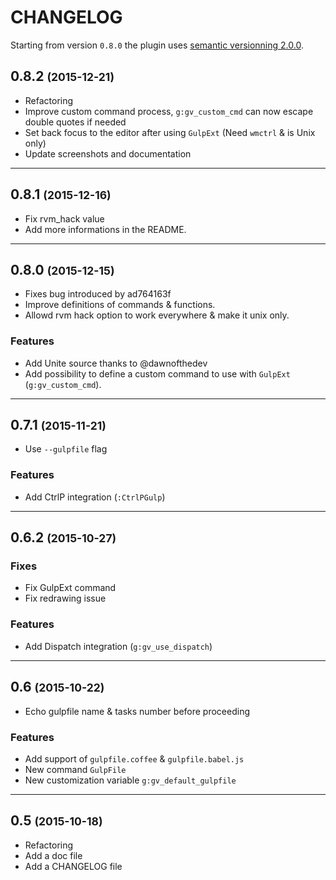CHANGELOG
=========

Starting from version `0.8.0` the plugin uses [semantic versionning 2.0.0](http://semver.org/).

0.8.2 <small>(2015-12-21)</small>
------------------------------

* Refactoring
* Improve custom command process, `g:gv_custom_cmd` can now escape double quotes if needed
* Set back focus to the editor after using `GulpExt` (Need `wmctrl` & is Unix only)
* Update screenshots and documentation

------------------------------

0.8.1 <small>(2015-12-16)</small>
------------------------------

* Fix rvm_hack value
* Add more informations in the README.

------------------------------

0.8.0 <small>(2015-12-15)</small>
------------------------------

* Fixes bug introduced by ad764163f
* Improve definitions of commands & functions.
* Allowd rvm hack option to work everywhere & make it unix only.

### Features

* Add Unite source thanks to @dawnofthedev
* Add possibility to define a custom command to use with `GulpExt` (`g:gv_custom_cmd`).

------------------------------

0.7.1 <small>(2015-11-21)</small>
------------------------------

* Use `--gulpfile` flag

### Features

* Add CtrlP integration (`:CtrlPGulp`)

------------------------------

0.6.2 <small>(2015-10-27)</small>
------------------------------

### Fixes

* Fix GulpExt command
* Fix redrawing issue

### Features

* Add Dispatch integration (`g:gv_use_dispatch`)

------------------------------

0.6 <small>(2015-10-22)</small>
------------------------------

* Echo gulpfile name & tasks number before proceeding

### Features

* Add support of `gulpfile.coffee` & `gulpfile.babel.js`
* New command `GulpFile`
* New customization variable `g:gv_default_gulpfile`

------------------------------

0.5 <small>(2015-10-18)</small>
------------------------------

* Refactoring
* Add a doc file
* Add a CHANGELOG file

